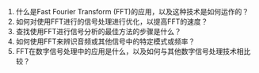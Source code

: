 

1. 什么是Fast Fourier Transform (FFT)的应用，以及这种技术是如何运作的？
2. 如何对使用FFT进行的信号处理进行优化，以提高FFT的速度？
3. 查找使用FFT进行信号分析的最佳方法的步骤是什么？
4. 如何使用FFT来辨识音频或其他信号中的特定模式或频率？
5. FFT在数字信号处理中的应用是什么，以及如何与其他数字信号处理技术相比较？